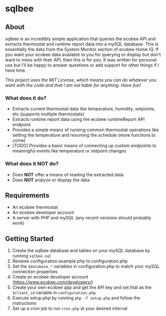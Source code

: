 # sqlbee

## About
sqlbee is an incredibly simple application that queries the ecobee API and extracts thermostat and runtime report data into a mySQL database. This is essentially the data from the System Monitor section of ecobee Home IQ. If you want your ecobee data available to you for querying or display but don't want to mess with their API, then this is for you. It was written for personal use but I'll be happy to answer questions or add support for other things if I have time.

_This project uses the MIT License, which means you can do whatever you want with the code and that I am not liable for anything. Have fun!_

### What does it do?
- Extracts current thermostat data like temperature, humidity, setpoints, etc (supports multiple thermostats)
- Extracts runtime report data using the ecobee runtimeReport API endpoint
- Provides a simple means of running common thermostat operations like setting the temperature and resuming the schedule (more functions to come)
- [TODO] Provides a basic means of connecting up custom endpoints to meaningful events like temperature or setpoint changes

### What does it NOT do?
- Does **NOT** offer a means of reading the extracted data
- Does **NOT** analyze or display the data

## Requirements
- An ecobee thermostat
- An ecobee developer account
- A server with PHP and mySQL (any recent versions should probably work)

## Getting Started
1. Create the sqlbee database and tables on your mySQL database by running `sqlbee.sql`
2. Rename configuration.example.php to configuration.php
3. Set the `$database_*` variables in configuration.php to match your mySQL connection properties
4. Create an ecobee developer account (https://www.ecobee.com/developers/)
5. Create your own ecobee app and get the API key and set that as the `$client_id` variable in `configuration.php`
6. Execute setup.php by running `php -f setup.php` and follow the instructions
7. Set up a cron job to run `cron.php` at your desired interval
